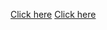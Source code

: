 <a href="https://woah-staging.app.link/customer=1000&customerMessage=xyz" target="_blank">Click here</a>
<a href="https://woah.app.link?customer=1000&customerMessage=xyz" target="_blank">Click here</a>
